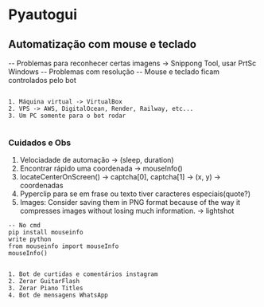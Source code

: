 # Pyautogui 

## Automatização com mouse e teclado

-- Problemas para reconhecer certas imagens -> Snippong Tool, usar PrtSc Windows
-- Problemas com resolução
-- Mouse e teclado ficam controlados pelo bot 
````Possiveis Soluções

1. Máquina virtual -> VirtualBox
2. VPS -> AWS, DigitalOcean, Render, Railway, etc...
3. Um PC somente para o bot rodar


````
### Cuidados e Obs

1. Velociadade de automação -> (sleep, duration)
2. Encontrar rápido uma coordenada -> mouseInfo()
3. locateCenterOnScreen() -> captcha[0], captcha[1] -> (x, y) -> coordenadas
4. Pyperclip para se em frase ou texto tiver caracteres especiais(quote?) 
5. Images: Consider saving them in PNG format because of the way it compresses images without losing much information. -> lightshot
    
````Usar mouseInfo
-- No cmd
pip install mouseinfo
write python
from mouseinfo import mouseInfo
mouseInfo()

````



````Projetos

1. Bot de curtidas e comentários instagram
2. Zerar GuitarFlash
3. Zerar Piano Titles
4. Bot de mensagens WhatsApp

````